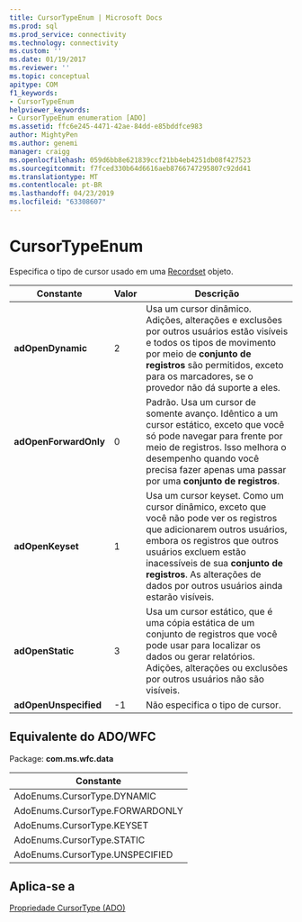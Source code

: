 ```yaml
---
title: CursorTypeEnum | Microsoft Docs
ms.prod: sql
ms.prod_service: connectivity
ms.technology: connectivity
ms.custom: ''
ms.date: 01/19/2017
ms.reviewer: ''
ms.topic: conceptual
apitype: COM
f1_keywords:
- CursorTypeEnum
helpviewer_keywords:
- CursorTypeEnum enumeration [ADO]
ms.assetid: ffc6e245-4471-42ae-84dd-e85bddfce983
author: MightyPen
ms.author: genemi
manager: craigg
ms.openlocfilehash: 059d6bb8e621839ccf21bb4eb4251db08f427523
ms.sourcegitcommit: f7fced330b64d6616aeb8766747295807c92dd41
ms.translationtype: MT
ms.contentlocale: pt-BR
ms.lasthandoff: 04/23/2019
ms.locfileid: "63308607"
---
```

# <a name="cursortypeenum"></a>CursorTypeEnum
Especifica o tipo de cursor usado em uma [Recordset](../../../ado/reference/ado-api/recordset-object-ado.md) objeto.  
  
|Constante|Valor|Descrição|  
|--------------|-----------|-----------------|  
|**adOpenDynamic**|2|Usa um cursor dinâmico. Adições, alterações e exclusões por outros usuários estão visíveis e todos os tipos de movimento por meio de **conjunto de registros** são permitidos, exceto para os marcadores, se o provedor não dá suporte a eles.|  
|**adOpenForwardOnly**|0|Padrão. Usa um cursor de somente avanço. Idêntico a um cursor estático, exceto que você só pode navegar para frente por meio de registros. Isso melhora o desempenho quando você precisa fazer apenas uma passar por uma **conjunto de registros**.|  
|**adOpenKeyset**|1|Usa um cursor keyset. Como um cursor dinâmico, exceto que você não pode ver os registros que adicionarem outros usuários, embora os registros que outros usuários excluem estão inacessíveis de sua **conjunto de registros**. As alterações de dados por outros usuários ainda estarão visíveis.|  
|**adOpenStatic**|3|Usa um cursor estático, que é uma cópia estática de um conjunto de registros que você pode usar para localizar os dados ou gerar relatórios. Adições, alterações ou exclusões por outros usuários não são visíveis.|  
|**adOpenUnspecified**|-1|Não especifica o tipo de cursor.|  
  
## <a name="adowfc-equivalent"></a>Equivalente do ADO/WFC  
 Package: **com.ms.wfc.data**  
  
|Constante|  
|--------------|  
|AdoEnums.CursorType.DYNAMIC|  
|AdoEnums.CursorType.FORWARDONLY|  
|AdoEnums.CursorType.KEYSET|  
|AdoEnums.CursorType.STATIC|  
|AdoEnums.CursorType.UNSPECIFIED|  
  
## <a name="applies-to"></a>Aplica-se a  
 [Propriedade CursorType (ADO)](../../../ado/reference/ado-api/cursortype-property-ado.md)
